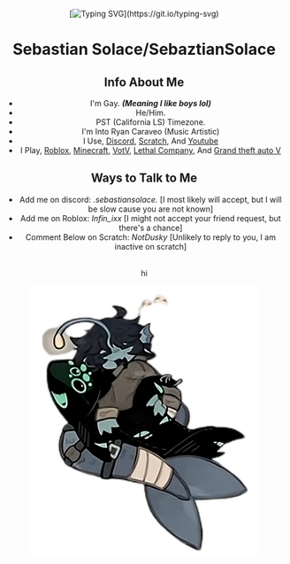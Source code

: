 <div align="center">


 [![Typing SVG](https://readme-typing-svg.demolab.com/?lines=Im+a+Roblox+Developer+Coder;I+identify+as+a+Fish/Fish;I+hate+Coding+Html,+Css,+JS;)](https://git.io/typing-svg)

# Sebastian Solace/SebaztianSolace
## Info About Me
- I'm Gay. ***(Meaning I like boys lol)***
- He/Him.
- PST (California LS) Timezone.
- I'm Into Ryan Caraveo (Music Artistic)
- I Use, [Discord](https://discord.com/), [Scratch](https://scratch.mit.edu/), And [Youtube](https://youtube.com)
- I Play, [Roblox](https://roblox.com/), [Minecraft](https://minecraft.net), [VotV](https://mrdrnose.itch.io/votv), [Lethal Company](https://store.steampowered.com/app/1966720/Lethal_Company/), And [Grand theft auto V](https://store.steampowered.com/app/271590/Grand_Theft_Auto_V/)

## Ways to Talk to Me
- Add me on discord: *_.sebastiansolace._* [I most likely will accept, but I will be slow cause you are not known]
- Add me on Roblox: *Infin_ixx* [I might not accept your friend request, but there's a chance]
- Comment Below on Scratch: *NotDusky* [Unlikely to reply to you, I am inactive on scratch]


 <br>hi<br>

 
<img src="/sebby.png"/> 

<br><br>

</div>



